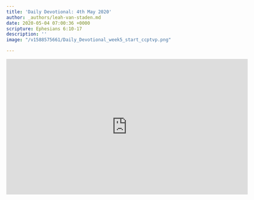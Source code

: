 ```yaml
---
title: 'Daily Devotional: 4th May 2020'
author: _authors/leah-van-staden.md
date: 2020-05-04 07:00:36 +0000
scripture: Ephesians 6:10-17
description: ''
image: "/v1588575661/Daily_Devotional_week5_start_ccptvp.png"

---
```

<iframe src="https://player.vimeo.com/video/414570255" width="640" height="360" frameborder="0" allow="autoplay; fullscreen" allowfullscreen></iframe>